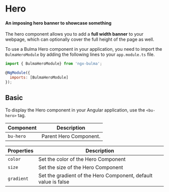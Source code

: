# Hero

#### An imposing hero banner to showcase something

The hero component allows you to add a **full width banner** to your webpage, which can optionally cover the full height of the page as well.

To use a Bulma Hero component in your application, you need to import the `BulmaHeroModule` by adding the following lines to your `app.module.ts` file.

```javascript
import { BulmaHeroModule} from 'ngx-bulma';

@NgModule({
  imports: [BulmaHeroModule]
});
```

## Basic

To display the Hero component in your Angular application, use the `<bu-hero>` tag.

| Component | Description            |
| --------- | ---------------------- |
| `bu-hero` | Parent Hero Component. |

| Properties | Description                                                    |
| ---------- | -------------------------------------------------------------- |
| `color`    | Set the color of the Hero Component                            |
| `size`     | Set the size of the Hero Component                             |
| `gradient` | Set the gradient of the Hero Component, default value is false |

